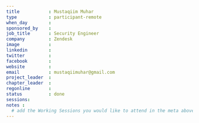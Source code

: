 ```yaml
---
title           : Mustaqiim Muhar 
type            : participant-remote
when_day        : 
sponsored_by    : 
job_title       : Security Engineer
company         : Zendesk
image           : 
linkedin        :
twitter         : 
facebook        :
website         :
email           : mustaqiimuhar@gmail.com
project_leader  :
chapter_leader  :
regonline       :
status          : done
sessions:
notes :
  # add the Working Sessions you would like to attend in the meta above (use the session's title) e.g. sessions (one per line): -Security Playbooks Diagrams -Hackathon Daily Sessions
---
```




<!-- put more details about participant here -->
